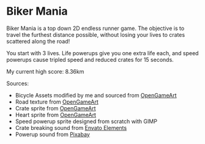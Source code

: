 # Biker Mania

Biker Mania is a top down 2D endless runner game. The objective is to travel the furthest distance possible, without losing your lives to crates scattered along the  road!

You start with 3 lives. Life powerups give you one extra life each, and speed powerups cause tripled speed and reduced crates for 15 seconds.

My current high score: 8.36km

Sources:
- Bicycle Assets modified by me and sourced from [OpenGameArt](https://opengameart.org/content/bicycle/)
- Road texture from [OpenGameArt](https://opengameart.org/content/toon-road-texture/)
- Crate sprite from [OpenGameArt](https://opengameart.org/content/2d-wooden-box/)
- Heart sprite from [OpenGameArt](https://opengameart.org/content/pixel-hearts/)
- Speed powerup sprite designed from scratch with GIMP
- Crate breaking sound from [Envato Elements](https://elements.envato.com/wooden-box-break-YMZPJ2C)
- Powerup sound from [Pixabay](https://pixabay.com/sound-effects/search/collect/)
